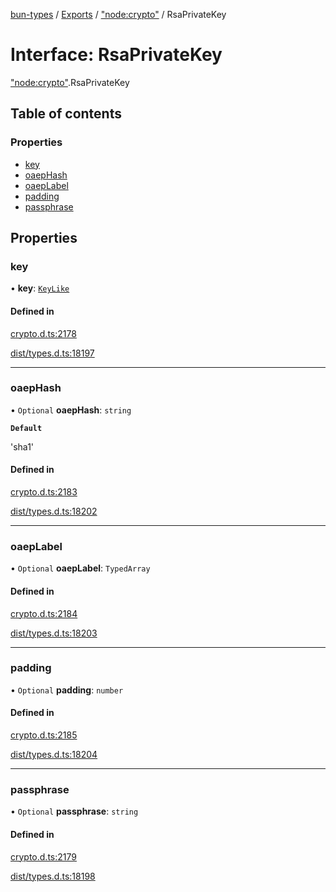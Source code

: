 [bun-types](../README.md) / [Exports](../modules.md) / ["node:crypto"](../modules/node_crypto_.md) / RsaPrivateKey

# Interface: RsaPrivateKey

["node:crypto"](../modules/node_crypto_.md).RsaPrivateKey

## Table of contents

### Properties

- [key](node_crypto_.RsaPrivateKey.md#key)
- [oaepHash](node_crypto_.RsaPrivateKey.md#oaephash)
- [oaepLabel](node_crypto_.RsaPrivateKey.md#oaeplabel)
- [padding](node_crypto_.RsaPrivateKey.md#padding)
- [passphrase](node_crypto_.RsaPrivateKey.md#passphrase)

## Properties

### key

• **key**: [`KeyLike`](../modules/crypto_.md#keylike)

#### Defined in

[crypto.d.ts:2178](https://github.com/valgaze/bun-types/blob/5e53f27/crypto.d.ts#L2178)

[dist/types.d.ts:18197](https://github.com/valgaze/bun-types/blob/5e53f27/dist/types.d.ts#L18197)

___

### oaepHash

• `Optional` **oaepHash**: `string`

**`Default`**

'sha1'

#### Defined in

[crypto.d.ts:2183](https://github.com/valgaze/bun-types/blob/5e53f27/crypto.d.ts#L2183)

[dist/types.d.ts:18202](https://github.com/valgaze/bun-types/blob/5e53f27/dist/types.d.ts#L18202)

___

### oaepLabel

• `Optional` **oaepLabel**: `TypedArray`

#### Defined in

[crypto.d.ts:2184](https://github.com/valgaze/bun-types/blob/5e53f27/crypto.d.ts#L2184)

[dist/types.d.ts:18203](https://github.com/valgaze/bun-types/blob/5e53f27/dist/types.d.ts#L18203)

___

### padding

• `Optional` **padding**: `number`

#### Defined in

[crypto.d.ts:2185](https://github.com/valgaze/bun-types/blob/5e53f27/crypto.d.ts#L2185)

[dist/types.d.ts:18204](https://github.com/valgaze/bun-types/blob/5e53f27/dist/types.d.ts#L18204)

___

### passphrase

• `Optional` **passphrase**: `string`

#### Defined in

[crypto.d.ts:2179](https://github.com/valgaze/bun-types/blob/5e53f27/crypto.d.ts#L2179)

[dist/types.d.ts:18198](https://github.com/valgaze/bun-types/blob/5e53f27/dist/types.d.ts#L18198)
